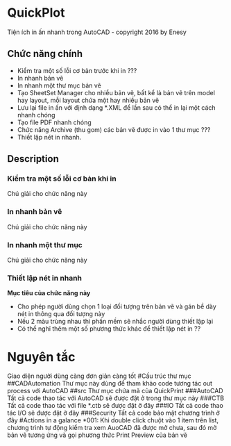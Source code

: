 # QuickPlot
Tiện ích in ấn nhanh trong AutoCAD - copyright 2016 by Enesy
## Chức năng chính
* Kiểm tra một số lỗi cơ bản trước khi in ???
* In nhanh bản vẽ
* In nhanh một thư mục bản vẽ
* Tạo SheetSet Manager cho nhiều bản vẽ, bất kể là bản vẽ trên model hay layout, mỗi layout chứa một hay nhiều bản vẽ
* Lưu lại file in ấn với định dạng *.XML để lần sau có thể in lại một cách nhanh chóng
* Tạo file PDF nhanh chóng
* Chức năng Archive (thu gom) các bản vẽ được in vào 1 thư mục ???
* Thiết lập nét in nhanh.

## Description
### Kiểm tra một số lỗi cơ bản khi in
Chú giải cho chức năng này
### In nhanh bản vẽ
Chú giải cho chức năng này
### In nhanh một thư mục
Chú giải cho chức năng này
### Thiết lập nét in nhanh
**Mục tiêu của chức năng này**
* Cho phép người dùng chọn 1 loại đối tượng trên bản vẽ và gán bề dày nét in thông qua đối tượng này
* Nếu 2 màu trùng nhau thì phần mềm sẽ nhắc người dùng thiết lập lại
* Có thể nghĩ thêm một số phương thức khác để thiết lập nét in ??

# Nguyên tắc
Giao diện người dùng càng đơn giản càng tốt
#Cấu trúc thư mục
##CADAutomation
Thư mục này dùng để tham khảo code tương tác out process với AutoCAD
##src
Thư mục chứa mã của QuickPrint
###AutoCAD
Tất cả code thao tác với AutoCAD sẽ được đặt ở trong thư mục này
###CTB
Tất cả code thao tác với file *.ctb sẽ được đặt ở đây
###IO
Tất cả code thao tác I/O sẽ được đặt ở đây
###Security
Tất cả code bảo mật chương trình ở đây
#Actions in a galance
*001: Khi double click chuột vào 1 item trên list, chương trình tự động kiểm tra xem AuoCAD đã được mở chưa, sau đó mở bản vẽ tương ứng và gọi phương thức Print Preview của bản vẽ
